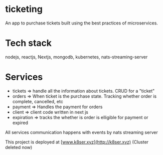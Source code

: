 # ticketing
An app to purchase tickets built using the best practices of microservices.

# Tech stack
nodejs, reactjs, Nextjs, mongodb, kubernetes, nats-streaming-server

# Services
- tickets => handle all the information about tickets. CRUD for a "ticket"
- orders => When ticket is the purchase state. Tracking whether order is complete, cancelled, etc
- payment => Handles the payment for orders
- client => client code written in next js 
- expiration => tracks the whether is order is elligible for payment or expired

All services communication happens with events by nats streaming server


This project is deployed at [www.k8ser.xyz](http://k8ser.xyz) (Cluster deleted now)
